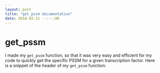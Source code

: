 ```yaml
---
layout: post
title: "get_pssm documentation"
date: 2018-02-21 --:--:00
---
```

# get_pssm
I made my `get_pssm` function, so that it was very easy and efficient for my code to quickly get the specific PSSM for a given transcription factor. Here is a snippet of the header of my `get_pssm` function: